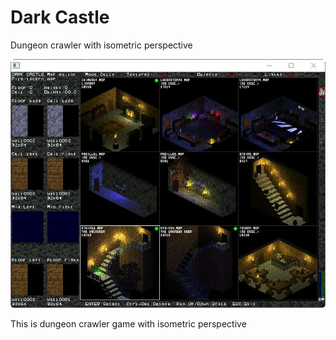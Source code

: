 # Dark Castle
Dungeon crawler with isometric perspective

![plot](./screenshots/map_directory_2.jpg)

This is dungeon crawler game with isometric perspective